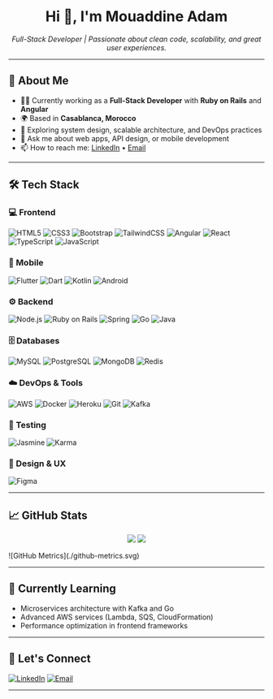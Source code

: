 <h1 align="center">Hi 👋, I'm Mouaddine Adam</h1>

<p align="center">
  <em>Full-Stack Developer | Passionate about clean code, scalability, and great user experiences.</em>
</p>

---

## 🚀 About Me

- 👨‍💻 Currently working as a **Full-Stack Developer** with **Ruby on Rails** and **Angular**  
- 🌍 Based in **Casablanca, Morocco**
- 🧠 Exploring system design, scalable architecture, and DevOps practices
- 💬 Ask me about web apps, API design, or mobile development
- 📫 How to reach me: [LinkedIn](https://www.linkedin.com/in/your-profile) • [Email](mailto:your.email@example.com)

---

## 🛠️ Tech Stack

### 💻 Frontend
![HTML5](https://img.shields.io/badge/-HTML5-E34F26?logo=html5&logoColor=white)
![CSS3](https://img.shields.io/badge/-CSS3-1572B6?logo=css3&logoColor=white)
![Bootstrap](https://img.shields.io/badge/-Bootstrap-7952B3?logo=bootstrap&logoColor=white)
![TailwindCSS](https://img.shields.io/badge/-Tailwind-06B6D4?logo=tailwindcss&logoColor=white)
![Angular](https://img.shields.io/badge/-Angular-DD0031?logo=angular&logoColor=white)
![React](https://img.shields.io/badge/-React-61DAFB?logo=react&logoColor=black)
![TypeScript](https://img.shields.io/badge/-TypeScript-3178C6?logo=typescript&logoColor=white)
![JavaScript](https://img.shields.io/badge/-JavaScript-F7DF1E?logo=javascript&logoColor=black)

### 📱 Mobile
![Flutter](https://img.shields.io/badge/-Flutter-02569B?logo=flutter&logoColor=white)
![Dart](https://img.shields.io/badge/-Dart-0175C2?logo=dart&logoColor=white)
![Kotlin](https://img.shields.io/badge/-Kotlin-7F52FF?logo=kotlin&logoColor=white)
![Android](https://img.shields.io/badge/-Android-3DDC84?logo=android&logoColor=white)

### ⚙️ Backend
![Node.js](https://img.shields.io/badge/-Node.js-339933?logo=node.js&logoColor=white)
![Ruby on Rails](https://img.shields.io/badge/-Rails-CC0000?logo=ruby-on-rails&logoColor=white)
![Spring](https://img.shields.io/badge/-Spring-6DB33F?logo=spring&logoColor=white)
![Go](https://img.shields.io/badge/-Go-00ADD8?logo=go&logoColor=white)
![Java](https://img.shields.io/badge/-Java-007396?logo=java&logoColor=white)

### 🗄️ Databases
![MySQL](https://img.shields.io/badge/-MySQL-4479A1?logo=mysql&logoColor=white)
![PostgreSQL](https://img.shields.io/badge/-PostgreSQL-336791?logo=postgresql&logoColor=white)
![MongoDB](https://img.shields.io/badge/-MongoDB-47A248?logo=mongodb&logoColor=white)
![Redis](https://img.shields.io/badge/-Redis-DC382D?logo=redis&logoColor=white)

### ☁️ DevOps & Tools
![AWS](https://img.shields.io/badge/-AWS-232F3E?logo=amazon-aws&logoColor=white)
![Docker](https://img.shields.io/badge/-Docker-2496ED?logo=docker&logoColor=white)
![Heroku](https://img.shields.io/badge/-Heroku-430098?logo=heroku&logoColor=white)
![Git](https://img.shields.io/badge/-Git-F05032?logo=git&logoColor=white)
![Kafka](https://img.shields.io/badge/-Kafka-231F20?logo=apache-kafka&logoColor=white)

### 🧪 Testing
![Jasmine](https://img.shields.io/badge/-Jasmine-8A4182?logo=jasmine&logoColor=white)
![Karma](https://img.shields.io/badge/-Karma-589636?logo=karma&logoColor=white)

### 🎨 Design & UX
![Figma](https://img.shields.io/badge/-Figma-F24E1E?logo=figma&logoColor=white)

---

## 📈 GitHub Stats

<p align="center">
  <img src="https://github-readme-stats.vercel.app/api?username=gitadam0&show_icons=true&theme=tokyonight" height="180px" />
  <img src="https://github-readme-stats.vercel.app/api/top-langs/?username=gitadam0&layout=compact&theme=tokyonight" height="180px" />
</p>
![GitHub Metrics](./github-metrics.svg)



---

## 🧠 Currently Learning

- Microservices architecture with Kafka and Go
- Advanced AWS services (Lambda, SQS, CloudFormation)
- Performance optimization in frontend frameworks

---

## 🤝 Let's Connect

<p>
  <a href="https://www.linkedin.com/in/your-profile"><img alt="LinkedIn" src="https://img.shields.io/badge/-LinkedIn-blue?logo=linkedin&logoColor=white"></a>
  <a href="mailto:your.email@example.com"><img alt="Email" src="https://img.shields.io/badge/-Email-D14836?logo=gmail&logoColor=white"></a>
</p>

---
